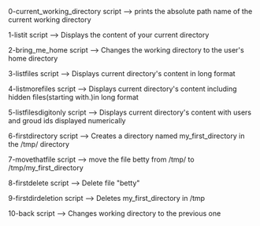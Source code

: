 0-current_working_directory script -->  prints the absolute path name of the current working directory

1-listit script --> Displays the content of your current directory

2-bring_me_home script --> Changes the working directory to the user's home directory

3-listfiles script --> Displays current directory's content in long format

4-listmorefiles script --> Displays current directory's content including hidden files(starting with.)in long format

5-listfilesdigitonly script --> Displays current directory's content with users and groud ids displayed numerically

6-firstdirectory script --> Creates a directory named my_first_directory in the /tmp/ directory

7-movethatfile script --> move the file betty from /tmp/ to /tmp/my_first_directory

8-firstdelete script --> Delete file "betty"

9-firstdirdeletion script --> Deletes my_first_directory in /tmp

10-back script --> Changes working directory to the previous one
